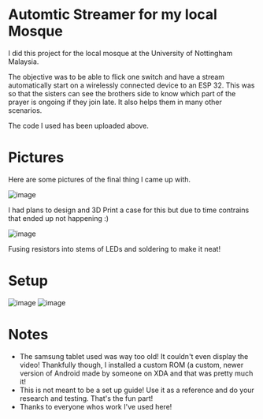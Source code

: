 # Automtic Streamer for my local Mosque

I did this project for the local mosque at the University of Nottingham Malaysia.

The objective was to be able to flick one switch and have a stream automatically start on a wirelessly connected device to an ESP 32. This was so that the sisters can see the brothers side to know which part of the prayer is ongoing if they join late. It also helps them in many other scenarios.

The code I used has been uploaded above. 

# Pictures 
Here are some pictures of the final thing I came up with. 

![image](https://user-images.githubusercontent.com/82392157/170873951-5af03e01-f276-431c-91a3-af73b7c027bf.png)

I had plans to design and 3D Print a case for this but due to time contrains that ended up not happening :)

![image](https://user-images.githubusercontent.com/82392157/170874138-cb99e35e-577f-4b3e-b99e-2984255f40c0.png)

Fusing resistors into stems of LEDs and soldering to make it neat!

# Setup
![image](https://user-images.githubusercontent.com/82392157/170874230-c37daa16-8fa6-4d44-b33a-d2ec4c5bd7d1.png)
![image](https://user-images.githubusercontent.com/82392157/170874235-e0a92d4d-a7ff-46c2-8f28-19142978b0ed.png)



# Notes
  * The samsung tablet used was way too old! It couldn't even display the video! Thankfully though, I installed a custom ROM (a custom, newer version of Android made by someone on XDA and that was pretty much it!
  * This is not meant to be a set up guide! Use it as a reference and do your research and testing. That's the fun part!
  * Thanks to everyone whos work I've used here!


